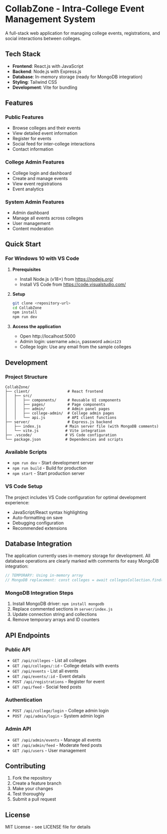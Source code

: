 # CollabZone - Intra-College Event Management System

A full-stack web application for managing college events, registrations, and social interactions between colleges.

## Tech Stack

- **Frontend**: React.js with JavaScript
- **Backend**: Node.js with Express.js
- **Database**: In-memory storage (ready for MongoDB integration)
- **Styling**: Tailwind CSS
- **Development**: Vite for bundling

## Features

### Public Features
- Browse colleges and their events
- View detailed event information
- Register for events
- Social feed for inter-college interactions
- Contact information

### College Admin Features
- College login and dashboard
- Create and manage events
- View event registrations
- Event analytics

### System Admin Features
- Admin dashboard
- Manage all events across colleges
- User management
- Content moderation

## Quick Start

### For Windows 10 with VS Code

1. **Prerequisites**
   - Install Node.js (v18+) from https://nodejs.org/
   - Install VS Code from https://code.visualstudio.com/

2. **Setup**
   ```bash
   git clone <repository-url>
   cd CollabZone
   npm install
   npm run dev
   ```

3. **Access the application**
   - Open http://localhost:5000
   - Admin login: username `admin`, password `admin123`
   - College login: Use any email from the sample colleges

## Development

### Project Structure
```
CollabZone/
├── client/                 # React frontend
│   ├── src/
│   │   ├── components/     # Reusable UI components
│   │   ├── pages/          # Page components
│   │   ├── admin/          # Admin panel pages
│   │   ├── college-admin/  # College admin pages
│   │   └── api.js          # API client functions
├── server/                 # Express.js backend
│   ├── index.js           # Main server file (with MongoDB comments)
│   └── vite.js            # Vite integration
├── .vscode/               # VS Code configuration
└── package.json           # Dependencies and scripts
```

### Available Scripts
- `npm run dev` - Start development server
- `npm run build` - Build for production
- `npm start` - Start production server

### VS Code Setup
The project includes VS Code configuration for optimal development experience:
- JavaScript/React syntax highlighting
- Auto-formatting on save
- Debugging configuration
- Recommended extensions

## Database Integration

The application currently uses in-memory storage for development. All database operations are clearly marked with comments for easy MongoDB integration:

```javascript
// TEMPORARY: Using in-memory array
// MongoDB replacement: const colleges = await collegesCollection.find({}).toArray();
```

### MongoDB Integration Steps
1. Install MongoDB driver: `npm install mongodb`
2. Replace commented sections in `server/index.js`
3. Update connection string and collections
4. Remove temporary arrays and ID counters

## API Endpoints

### Public API
- `GET /api/colleges` - List all colleges
- `GET /api/colleges/:id` - College details with events
- `GET /api/events` - List all events
- `GET /api/events/:id` - Event details
- `POST /api/registrations` - Register for event
- `GET /api/feed` - Social feed posts

### Authentication
- `POST /api/college/login` - College admin login
- `POST /api/admin/login` - System admin login

### Admin API
- `GET /api/admin/events` - Manage all events
- `GET /api/admin/feed` - Moderate feed posts
- `GET /api/users` - User management

## Contributing

1. Fork the repository
2. Create a feature branch
3. Make your changes
4. Test thoroughly
5. Submit a pull request

## License

MIT License - see LICENSE file for details